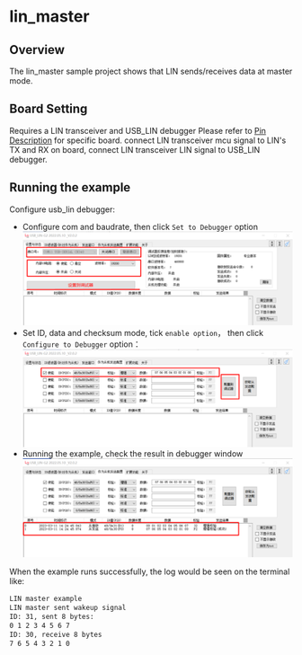 # lin_master
## Overview

The lin_master sample project shows that LIN sends/receives data at master mode.

## Board Setting

Requires a LIN transceiver and USB_LIN debugger
Please refer to [Pin Description](lab_board_resource) for specific board.
connect LIN transceiver mcu signal to LIN's TX and RX on board, connect LIN transceiver LIN signal to USB_LIN debugger.

## Running the example

Configure usb_lin debugger:
- Configure com and baudrate, then click `Set to Debugger` option
  ![lin_debugger_configuration](../../../../../../assets/sdk/samples/lin_debugger_configuration.png)
- Set ID, data and checksum mode, tick `enable option`， then click `Configure to Debugger` option：
  ![lin_debugger_slave_sent](../../../../../../assets/sdk/samples/lin_debugger_slave_sent_config.png)
- Running the example, check the result in debugger window
  ![lin_debugger_slave_result](../../../../../../assets/sdk/samples/lin_debugger_slave_result.png)

When the example runs successfully, the log would be seen on the terminal like:
```console
LIN master example
LIN master sent wakeup signal
ID: 31, sent 8 bytes:
0 1 2 3 4 5 6 7
ID: 30, receive 8 bytes
7 6 5 4 3 2 1 0
```
